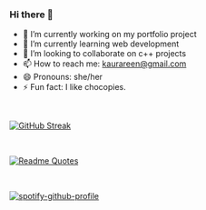 ### Hi there 👋

- 🔭 I’m currently working on my portfolio project
- 🌱 I’m currently learning web development
- 👯 I’m looking to collaborate on c++ projects
- 📫 How to reach me: kaurareen@gmail.com
- 😄 Pronouns: she/her
- ⚡ Fun fact: I like chocopies.
<br>

[![GitHub Streak](https://github-readme-streak-stats.herokuapp.com/?user=DenverCoder1&theme=dark)](https://git.io/streak-stats) 

<br>

[![Readme Quotes](https://quotes-github-readme.vercel.app/api?type=horizontal&theme=dark)](https://github.com/piyushsuthar/github-readme-quotes)

<br>

[![spotify-github-profile](https://spotify-github-profile.vercel.app/api/view?uid=khuu7ktp4h30jtqgbgin13r92&cover_image=true&theme=default)](https://github.com/kittinan/spotify-github-profile)
